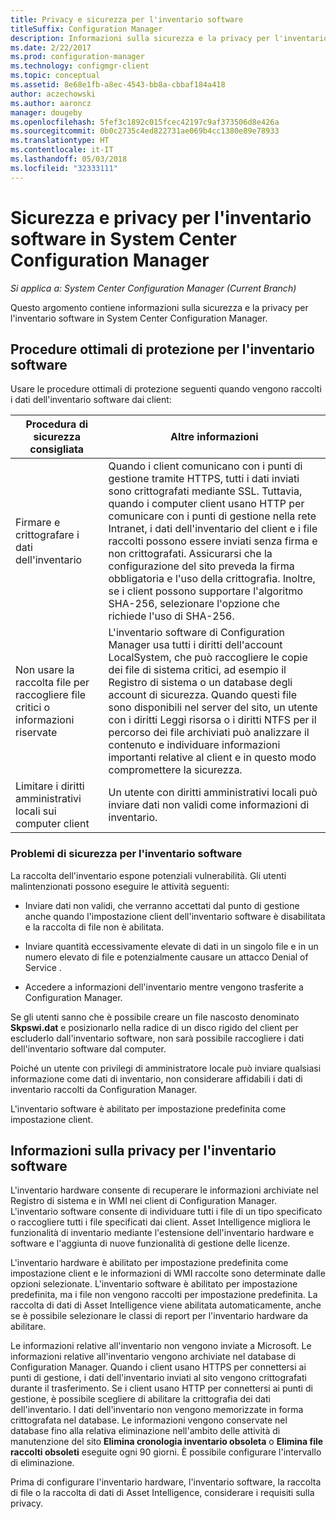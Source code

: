 ```yaml
---
title: Privacy e sicurezza per l'inventario software
titleSuffix: Configuration Manager
description: Informazioni sulla sicurezza e la privacy per l'inventario software in System Center Configuration Manager.
ms.date: 2/22/2017
ms.prod: configuration-manager
ms.technology: configmgr-client
ms.topic: conceptual
ms.assetid: 8e68e1fb-a8ec-4543-bb8a-cbbaf184a418
author: aczechowski
ms.author: aaroncz
manager: dougeby
ms.openlocfilehash: 5fef3c1892c015fcec42197c9af373506d8e426a
ms.sourcegitcommit: 0b0c2735c4ed822731ae069b4cc1380e89e78933
ms.translationtype: HT
ms.contentlocale: it-IT
ms.lasthandoff: 05/03/2018
ms.locfileid: "32333111"
---
```

# <a name="security-and-privacy-for-software-inventory-in-system-center-configuration-manager"></a>Sicurezza e privacy per l'inventario software in System Center Configuration Manager

*Si applica a: System Center Configuration Manager (Current Branch)*

Questo argomento contiene informazioni sulla sicurezza e la privacy per l'inventario software in System Center Configuration Manager.  

##  <a name="BKMK_Security_HardwareInventory"></a> Procedure ottimali di protezione per l'inventario software  
 Usare le procedure ottimali di protezione seguenti quando vengono raccolti i dati dell'inventario software dai client:  

|Procedura di sicurezza consigliata|Altre informazioni|  
|----------------------------|----------------------|  
|Firmare e crittografare i dati dell'inventario|Quando i client comunicano con i punti di gestione tramite HTTPS, tutti i dati inviati sono crittografati mediante SSL. Tuttavia, quando i computer client usano HTTP per comunicare con i punti di gestione nella rete Intranet, i dati dell'inventario del client e i file raccolti possono essere inviati senza firma e non crittografati. Assicurarsi che la configurazione del sito preveda la firma obbligatoria e l'uso della crittografia. Inoltre, se i client possono supportare l'algoritmo SHA-256, selezionare l'opzione che richiede l'uso di SHA-256.|  
|Non usare la raccolta file per raccogliere file critici o informazioni riservate|L'inventario software di Configuration Manager usa tutti i diritti dell'account LocalSystem, che può raccogliere le copie dei file di sistema critici, ad esempio il Registro di sistema o un database degli account di sicurezza. Quando questi file sono disponibili nel server del sito, un utente con i diritti Leggi risorsa o i diritti NTFS per il percorso dei file archiviati può analizzare il contenuto e individuare informazioni importanti relative al client e in questo modo compromettere la sicurezza.|  
|Limitare i diritti amministrativi locali sui computer client|Un utente con diritti amministrativi locali può inviare dati non validi come informazioni di inventario.|  

### <a name="security-issues-for-software-inventory"></a>Problemi di sicurezza per l'inventario software  
 La raccolta dell'inventario espone potenziali vulnerabilità. Gli utenti malintenzionati possono eseguire le attività seguenti:  

-   Inviare dati non validi, che verranno accettati dal punto di gestione anche quando l'impostazione client dell'inventario software è disabilitata e la raccolta di file non è abilitata.  

-   Inviare quantità eccessivamente elevate di dati in un singolo file e in un numero elevato di file e potenzialmente causare un attacco Denial of Service .  

-   Accedere a informazioni dell'inventario mentre vengono trasferite a Configuration Manager.  

 Se gli utenti sanno che è possibile creare un file nascosto denominato **Skpswi.dat** e posizionarlo nella radice di un disco rigido del client per escluderlo dall'inventario software, non sarà possibile raccogliere i dati dell'inventario software dal computer.  

 Poiché un utente con privilegi di amministratore locale può inviare qualsiasi informazione come dati di inventario, non considerare affidabili i dati di inventario raccolti da Configuration Manager.  

 L'inventario software è abilitato per impostazione predefinita come impostazione client.  

##  <a name="BKMK_Privacy_HardwareInventory"></a> Informazioni sulla privacy per l'inventario software  
 L'inventario hardware consente di recuperare le informazioni archiviate nel Registro di sistema e in WMI nei client di Configuration Manager. L'inventario software consente di individuare tutti i file di un tipo specificato o raccogliere tutti i file specificati dai client. Asset Intelligence migliora le funzionalità di inventario mediante l'estensione dell'inventario hardware e software e l'aggiunta di nuove funzionalità di gestione delle licenze.  

 L'inventario hardware è abilitato per impostazione predefinita come impostazione client e le informazioni di WMI raccolte sono determinate dalle opzioni selezionate. L'inventario software è abilitato per impostazione predefinita, ma i file non vengono raccolti per impostazione predefinita. La raccolta di dati di Asset Intelligence viene abilitata automaticamente, anche se è possibile selezionare le classi di report per l'inventario hardware da abilitare.  

 Le informazioni relative all'inventario non vengono inviate a Microsoft. Le informazioni relative all'inventario vengono archiviate nel database di Configuration Manager. Quando i client usano HTTPS per connettersi ai punti di gestione, i dati dell'inventario inviati al sito vengono crittografati durante il trasferimento. Se i client usano HTTP per connettersi ai punti di gestione, è possibile scegliere di abilitare la crittografia dei dati dell'inventario. I dati dell'inventario non vengono memorizzate in forma crittografata nel database. Le informazioni vengono conservate nel database fino alla relativa eliminazione nell'ambito delle attività di manutenzione del sito **Elimina cronologia inventario obsoleta** o **Elimina file raccolti obsoleti** eseguite ogni 90 giorni. È possibile configurare l'intervallo di eliminazione.  

 Prima di configurare l'inventario hardware, l'inventario software, la raccolta di file o la raccolta di dati di Asset Intelligence, considerare i requisiti sulla privacy.  
